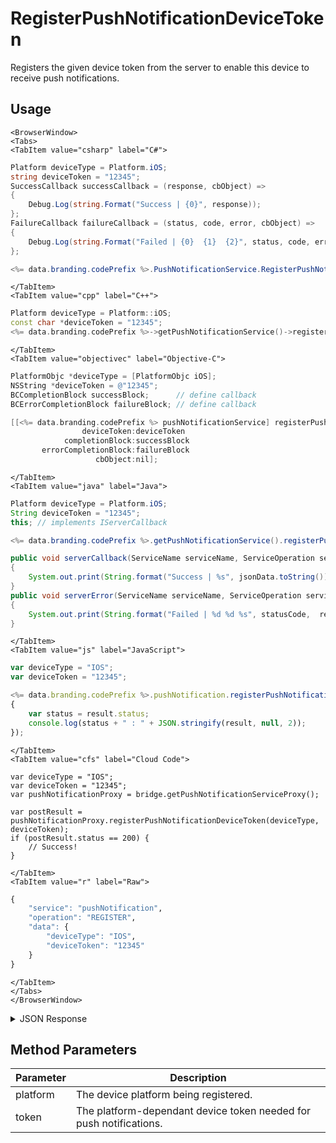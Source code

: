 # RegisterPushNotificationDeviceToken

Registers the given device token from the server to enable this device to receive push notifications.

<PartialServop service_name="pushNotification" operation_name="REGISTER" />

## Usage

```mdx-code-block
<BrowserWindow>
<Tabs>
<TabItem value="csharp" label="C#">
```

```csharp
Platform deviceType = Platform.iOS;
string deviceToken = "12345";
SuccessCallback successCallback = (response, cbObject) =>
{
    Debug.Log(string.Format("Success | {0}", response));
};
FailureCallback failureCallback = (status, code, error, cbObject) =>
{
    Debug.Log(string.Format("Failed | {0}  {1}  {2}", status, code, error));
};

<%= data.branding.codePrefix %>.PushNotificationService.RegisterPushNotificationDeviceToken(deviceType, deviceToken, successCallback, failureCallback);
```

```mdx-code-block
</TabItem>
<TabItem value="cpp" label="C++">
```

```cpp
Platform deviceType = Platform::iOS;
const char *deviceToken = "12345";
<%= data.branding.codePrefix %>->getPushNotificationService()->registerPushNotificationDeviceToken(deviceType, deviceToken, this);
```

```mdx-code-block
</TabItem>
<TabItem value="objectivec" label="Objective-C">
```

```objectivec
PlatformObjc *deviceType = [PlatformObjc iOS];
NSString *deviceToken = @"12345";
BCCompletionBlock successBlock;      // define callback
BCErrorCompletionBlock failureBlock; // define callback

[[<%= data.branding.codePrefix %> pushNotificationService] registerPushNotificationDeviceToken:deviceType
                deviceToken:deviceToken
            completionBlock:successBlock
       errorCompletionBlock:failureBlock
                   cbObject:nil];
```

```mdx-code-block
</TabItem>
<TabItem value="java" label="Java">
```

```java
Platform deviceType = Platform.iOS;
String deviceToken = "12345";
this; // implements IServerCallback

<%= data.branding.codePrefix %>.getPushNotificationService().registerPushNotificationDeviceToken(deviceType, deviceToken, this);

public void serverCallback(ServiceName serviceName, ServiceOperation serviceOperation, JSONObject jsonData)
{
    System.out.print(String.format("Success | %s", jsonData.toString()));
}
public void serverError(ServiceName serviceName, ServiceOperation serviceOperation, int statusCode, int reasonCode, String jsonError)
{
    System.out.print(String.format("Failed | %d %d %s", statusCode,  reasonCode, jsonError.toString()));
}
```

```mdx-code-block
</TabItem>
<TabItem value="js" label="JavaScript">
```

```javascript
var deviceType = "IOS";
var deviceToken = "12345";

<%= data.branding.codePrefix %>.pushNotification.registerPushNotificationToken(deviceType, deviceToken, result =>
{
	var status = result.status;
	console.log(status + " : " + JSON.stringify(result, null, 2));
});
```

```mdx-code-block
</TabItem>
<TabItem value="cfs" label="Cloud Code">
```

```cfscript
var deviceType = "IOS";
var deviceToken = "12345";
var pushNotificationProxy = bridge.getPushNotificationServiceProxy();

var postResult = pushNotificationProxy.registerPushNotificationDeviceToken(deviceType, deviceToken);
if (postResult.status == 200) {
    // Success!
}
```

```mdx-code-block
</TabItem>
<TabItem value="r" label="Raw">
```

```r
{
	"service": "pushNotification",
	"operation": "REGISTER",
	"data": {
		"deviceType": "IOS",
		"deviceToken": "12345"
	}
}
```

```mdx-code-block
</TabItem>
</Tabs>
</BrowserWindow>
```

<details>
<summary>JSON Response</summary>

```json
{
    "status": 200,
    "data": null
}
```
</details>

## Method Parameters
Parameter | Description
--------- | -----------
platform | The device platform being registered.
token | The platform-dependant device token needed for push notifications.


